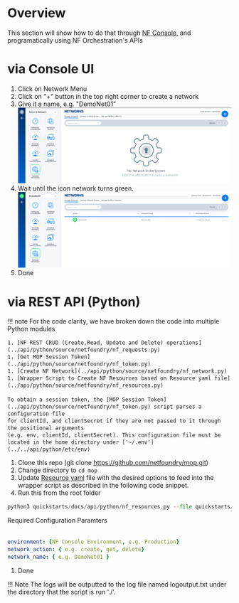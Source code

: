 # Overview
This section will show how to do that through [NF Console](https://nfconsole.io), and programatically  using NF Orchestration's APIs

# via Console UI
1. Click on Network Menu
1. Click on "+" button in the top right corner to create a network
1. Give it a name, e.g. "DemoNet01"
![Image](../images/NetworkMopMenu.png)
1. Wait until the icon network turns green.
![Image](../images/NetworkMopMenuGreen.png)
1. Done

# via REST API (Python)

!!! note
    For the code clarity, we have broken down the code into multiple Python modules  

    1. [NF REST CRUD (Create,Read, Update and Delete) operations](../api/python/source/netfoundry/nf_requests.py)
    1. [Get MOP Session Token](../api/python/source/netfoundry/nf_token.py)
    1. [Create NF Network](../api/python/source/netfoundry/nf_network.py)
    1. [Wrapper Script to Create NF Resources based on Resource yaml file](../api/python/source/netfoundry/nf_resources.py)

    To obtain a session token, the [MOP Session Token](../api/python/source/netfoundry/nf_token.py) script parses a configuration file
    for clientId, and clientSecret if they are not passed to it through the positional arguments
    (e.g. env, clientId, clientSecret). This configuration file must be located in the home directory under ['~/.env'](../../api/python/etc/env)

1. Clone this repo (git clone https://github.com/netfoundry/mop.git)
1. Change directory to `cd mop`
1. Update [Resource yaml](../api/python/etc/nf_resources.yml) file with the desired options to feed into the wrapper script as described
in the following code snippet.
1. Run this from the root folder
``` python
python3 quickstarts/docs/api/python/nf_resources.py --file quickstarts/docs/api/python/nf_resources.yml
```
Required Configuration Paramters
``` yaml

environment: {NF Console Environment, e.g. Production}
network_action: { e.g. create, get, delete}
network_name: { e.g. DemoNet01 }
```
1. Done

!!! Note
    The logs will be outputted to the log file named logoutput.txt under the directory that the script is run './'.
